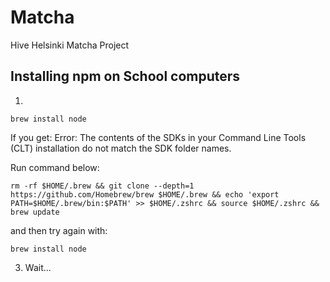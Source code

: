 # Matcha
Hive Helsinki Matcha Project

## Installing npm on School computers

1.
```console
brew install node
```
If you get: Error: The contents of the SDKs in your Command Line Tools (CLT) installation do not match the SDK folder names.

Run command below:
```console
rm -rf $HOME/.brew && git clone --depth=1 https://github.com/Homebrew/brew $HOME/.brew && echo 'export PATH=$HOME/.brew/bin:$PATH' >> $HOME/.zshrc && source $HOME/.zshrc && brew update
```
and then try again with:
```console
brew install node
```
3. Wait...
